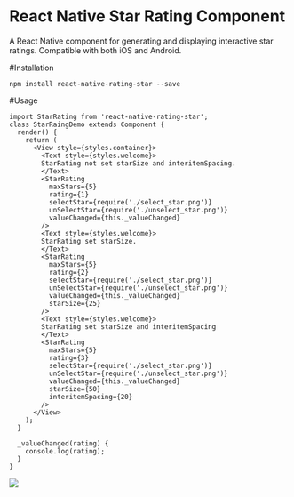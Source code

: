 # React Native Star Rating Component
A React Native component for generating and displaying interactive star ratings. Compatible with both iOS and Android.

#Installation
```
npm install react-native-rating-star --save
```


#Usage
```
import StarRating from 'react-native-rating-star';
class StarRaingDemo extends Component {
  render() {
    return (
      <View style={styles.container}>
        <Text style={styles.welcome}>
        StarRating not set starSize and interitemSpacing.
        </Text>
        <StarRating
          maxStars={5}
          rating={1}
          selectStar={require('./select_star.png')}
          unSelectStar={require('./unselect_star.png')}
          valueChanged={this._valueChanged}
        />
        <Text style={styles.welcome}>
        StarRating set starSize.
        </Text>
        <StarRating
          maxStars={5}
          rating={2}
          selectStar={require('./select_star.png')}
          unSelectStar={require('./unselect_star.png')}
          valueChanged={this._valueChanged}
          starSize={25}
        />
        <Text style={styles.welcome}>
        StarRating set starSize and interitemSpacing
        </Text>
        <StarRating
          maxStars={5}
          rating={3}
          selectStar={require('./select_star.png')}
          unSelectStar={require('./unselect_star.png')}
          valueChanged={this._valueChanged}
          starSize={50}
          interitemSpacing={20}
        />
      </View>
    );
  }

  _valueChanged(rating) {
    console.log(rating);
  }
}
```

<img src="http://ww4.sinaimg.cn/mw690/7746cd07jw1f2fdg8ltxig208o0fodh4.gif"/>